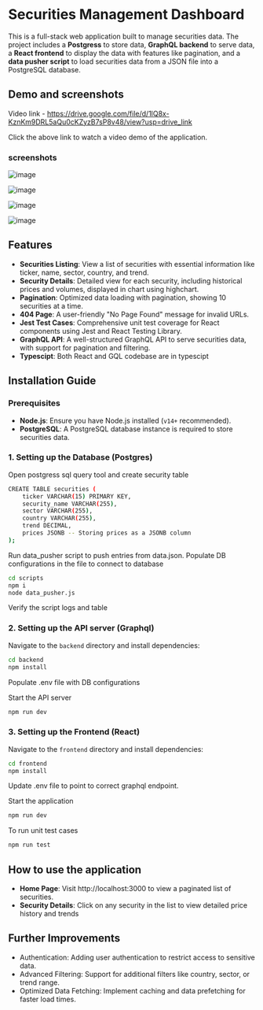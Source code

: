 # Securities Management Dashboard

This is a full-stack web application built to manage securities data. The project includes a **Postgress** to store data, **GraphQL backend** to serve data, a **React frontend** to display the data with features like pagination, and a **data pusher script** to load securities data from a JSON file into a PostgreSQL database.

## Demo and screenshots

Video link - https://drive.google.com/file/d/1lQ8x-KznKm9DRL5aQu0cKZyzB7sP8v48/view?usp=drive_link

Click the above link to watch a video demo of the application.
###  screenshots

![image](https://github.com/user-attachments/assets/26c3c1fc-bb76-4a3c-8745-4d7f0c29307c)

![image](https://github.com/user-attachments/assets/e7334a6c-c126-437a-b4ff-b0c67b13e37b)

![image](https://github.com/user-attachments/assets/3e5cc003-1525-4de3-80e3-ff86892ce961)

![image](https://github.com/user-attachments/assets/d516b677-6433-4017-91ff-e6180d05e566)


## Features

- **Securities Listing**: View a list of securities with essential information like ticker, name, sector, country, and trend.
- **Security Details**: Detailed view for each security, including historical prices and volumes, displayed in chart using highchart.
- **Pagination**: Optimized data loading with pagination, showing 10 securities at a time.
- **404 Page**: A user-friendly "No Page Found" message for invalid URLs.
- **Jest Test Cases**: Comprehensive unit test coverage for React components using Jest and React Testing Library.
- **GraphQL API**: A well-structured GraphQL API to serve securities data, with support for pagination and filtering.
- **Typescipt**: Both React and GQL codebase are in typescipt

## Installation Guide

### Prerequisites

- **Node.js**: Ensure you have Node.js installed (`v14+` recommended).
- **PostgreSQL**: A PostgreSQL database instance is required to store securities data.

### 1. Setting up the Database (Postgres)

Open postgress sql query tool and create security table

```bash
CREATE TABLE securities (
    ticker VARCHAR(15) PRIMARY KEY,
    security_name VARCHAR(255),
    sector VARCHAR(255),
    country VARCHAR(255),
    trend DECIMAL,
    prices JSONB -- Storing prices as a JSONB column
);
```
Run data_pusher script to push entries from data.json. Populate DB configurations in the file to connect to database

 ```bash
cd scripts
npm i
node data_pusher.js
```
Verify the script logs and table

### 2. Setting up the API server (Graphql)

Navigate to the `backend` directory and install dependencies:

```bash
cd backend
npm install
```

Populate .env file with DB configurations

Start the API server

```bash
npm run dev
```


### 3. Setting up the Frontend (React)

Navigate to the `frontend` directory and install dependencies:

```bash
cd frontend
npm install
```

Update .env file to point to correct graphql endpoint.

Start the application

```bash
npm run dev
```
To run unit test cases
```bash
npm run test
```

## How to use the application

- **Home Page**: Visit http://localhost:3000 to view a paginated list of securities.
- **Security Details**: Click on any security in the list to view detailed price history and trends


## Further Improvements

- Authentication: Adding user authentication to restrict access to sensitive data.
- Advanced Filtering: Support for additional filters like country, sector, or trend range.
- Optimized Data Fetching: Implement caching and data prefetching for faster load times.
